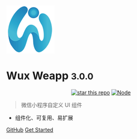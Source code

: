 ![logo](_images/logo.png)

# Wux Weapp <small>3.0.0</small>

<p align="center">
    <a href="https://github.com/wux-weapp/wux-weapp/"><img alt="star this repo" src="http://githubbadges.com/star.svg?user=wux-weapp&repo=wux-weapp&style=flat" /></a>
    <a href="https://www.npmjs.com/package/wux-weapp" target="_blank"><img src='https://img.shields.io/npm/v/wux-weapp.svg' alt='Node' /></a>
</p>

> 微信小程序自定义 UI 组件

* 组件化、可复用、易扩展

[GitHub](https://github.com/wux-weapp/wux-weapp/)
[Get Started](quickstart)
